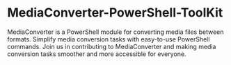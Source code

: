 # MediaConverter-PowerShell-ToolKit
MediaConverter is a PowerShell module for converting media files between formats. Simplify media conversion tasks with easy-to-use PowerShell commands. Join us in contributing to MediaConverter and making media conversion tasks smoother and more accessible for everyone.
